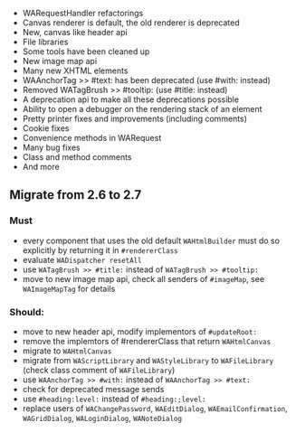   * WARequestHandler refactorings
  * Canvas renderer is default, the old renderer is deprecated
  * New, canvas like header api
  * File libraries
  * Some tools have been cleaned up
  * New image map api
  * Many new XHTML elements
  * WAAnchorTag >> #text: has been deprecated (use #with: instead)
  * Removed WATagBrush >> #tooltip: (use #title: instead)
  * A deprecation api to make all these deprecations possible
  * Ability to open a debugger on the rendering stack of an element
  * Pretty printer fixes and improvements (including comments)
  * Cookie fixes
  * Convenience methods in WARequest
  * Many bug fixes
  * Class and method comments
  * And more
  
## Migrate from 2.6 to 2.7

### Must

  * every component that uses the old default `WAHtmlBuilder` must do so explicitly by returning it in `#rendererClass`
  * evaluate `WADispatcher resetAll`
  * use `WATagBrush >> #title:` instead of `WATagBrush >> #tooltip:`
  * move to new image map api, check all senders of `#imageMap`, see `WAImageMapTag` for details

### Should:

  * move to new header api, modify implementors of `#updateRoot:`
  * remove the implemtors of #rendererClass that return `WAHtmlCanvas`
  * migrate to `WAHtmlCanvas`
  * migrate from `WAScriptLibrary` and `WAStyleLibrary` to `WAFileLibrary` (check class comment of `WAFileLibrary`)
  * use `WAAnchorTag >> #with:` instead of `WAAnchorTag >> #text:`
  * check for deprecated message sends
  * use `#heading:level:` instead of `#heading:;level:`
  * replace users of `WAChangePassword`, `WAEditDialog`, `WAEmailConfirmation`, `WAGridDialog`, `WALoginDialog`, `WANoteDialog`
